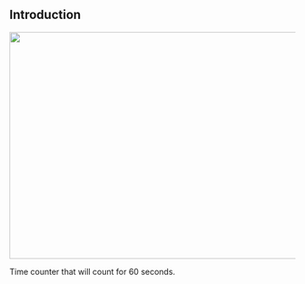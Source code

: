 ## Introduction

<p align = "center">
  <img src = "https://raw.githubusercontent.com/hafiz-kamilin/python_example_program/master/time_counter/picture.PNG" width = "700" height = "400"/>
</p>

Time counter that will count for 60 seconds.
